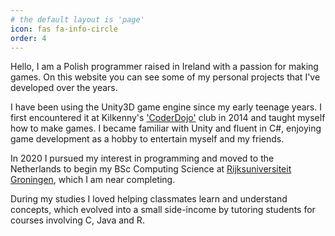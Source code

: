 ```yaml
---
# the default layout is 'page'
icon: fas fa-info-circle
order: 4
---
```


Hello, I am a Polish programmer raised in Ireland with a passion for making games. On this website you can see some of my personal projects that I've developed over the years.

I have been using the Unity3D game engine since my early teenage years. I first encountered it at Kilkenny's ['CoderDojo'](https://en.wikipedia.org/wiki/CoderDojo) club in 2014 and taught myself how to make games. I became familiar with Unity and fluent in C#, enjoying game development as a hobby to entertain myself and my friends.

In 2020 I pursued my interest in programming and moved to the Netherlands to begin my BSc Computing Science at [Rijksuniversiteit Groningen](https://www.rug.nl/), which I am near completing.

During my studies I loved helping classmates learn and understand concepts, which evolved into a small side-income by tutoring students for courses involving C, Java and R.